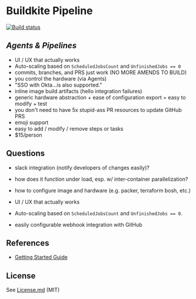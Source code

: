 # Buildkite Pipeline

[![Build status](https://badge.buildkite.com/3c0dbf960705dcdffcd79a6e8623e55ac82339908763c68158.svg)](https://buildkite.com/hivemind-llc/bash-example)

## _Agents & Pipelines_

* UI / UX that actually works
* Auto-scaling based on `ScheduledJobsCount` and `UnfinishedJobs == 0`
* commits, branches, and PRS just work (NO MORE AMENDS TO BUILD)
* you control the hardware (via Agents)
* "SSO with Okta...is also supported."
* inline image build artifacts (hello integration failures)
* generic hardware abstraction + ease of configuration export = easy to modify + test
* you don't need to have 5x stupid-ass PR resources to update GitHub PRS
* emoji support
* easy to add / modify / remove steps or tasks
* $15/person

## Questions

* slack integration (notify developers of changes easily)?
* how does it function under load, esp. w/ inter-container parallelization?
* how to configure image and hardware (e.g. packer, terraform bosh, etc.)

* UI / UX that actually works
* Auto-scaling based on `ScheduledJobsCount` and `UnfinishedJobs == 0`.
* easily configurable webhook integration with GitHub

## References

* [Getting Started Guide](https://buildkite.com/docs/guides/getting-started)

## License

See [License.md](License.md) (MIT)
